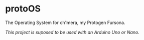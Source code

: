 # protoOS
The Operating System for ch1mera, my Protogen Fursona.

_This project is suposed to be used with an Arduino Uno or Nano._
